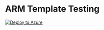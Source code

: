 # ARM Template Testing

[![Deploy to Azure](https://azuredeploy.net/deploybutton.svg)](https://deploy.azure.com/?repository=https://github.com/jagratimodi/ASC/asc-deploy?ptmpl=deploy/azuredeploy.json)
